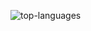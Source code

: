 <img src="https://github-readme-stats.vercel.app/api/top-langs/?username=RichardPompeo" alt="top-languages"></img><br/>
